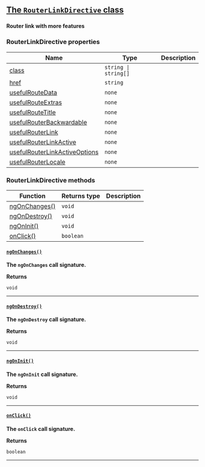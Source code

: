 <section id="main" data-note="AUTO-GENERATED CONTENT, DO NOT EDIT DIRECTLY!">

<h2><a name="routerlinkdirective" href="https://ngx-useful.lamnhan.com/content/reference/classes/routerlinkdirective.html"><p>The <code>RouterLinkDirective</code> class</p>
</a></h2>

**Router link with more features**

<h3><a name="routerlinkdirective-properties"><p>RouterLinkDirective properties</p>
</a></h3>

| Name                                                                                                                                             | Type                            | Description |
| ------------------------------------------------------------------------------------------------------------------------------------------------ | ------------------------------- | ----------- |
| [class](https://ngx-useful.lamnhan.com/content/reference/classes/routerlinkdirective.html#class)                                                 | <code>string \| string[]</code> |             |
| [href](https://ngx-useful.lamnhan.com/content/reference/classes/routerlinkdirective.html#href)                                                   | <code>string</code>             |             |
| [usefulRouteData](https://ngx-useful.lamnhan.com/content/reference/classes/routerlinkdirective.html#usefulroutedata)                             | <code>none</code>               |             |
| [usefulRouteExtras](https://ngx-useful.lamnhan.com/content/reference/classes/routerlinkdirective.html#usefulrouteextras)                         | <code>none</code>               |             |
| [usefulRouteTitle](https://ngx-useful.lamnhan.com/content/reference/classes/routerlinkdirective.html#usefulroutetitle)                           | <code>none</code>               |             |
| [usefulRouterBackwardable](https://ngx-useful.lamnhan.com/content/reference/classes/routerlinkdirective.html#usefulrouterbackwardable)           | <code>none</code>               |             |
| [usefulRouterLink](https://ngx-useful.lamnhan.com/content/reference/classes/routerlinkdirective.html#usefulrouterlink)                           | <code>none</code>               |             |
| [usefulRouterLinkActive](https://ngx-useful.lamnhan.com/content/reference/classes/routerlinkdirective.html#usefulrouterlinkactive)               | <code>none</code>               |             |
| [usefulRouterLinkActiveOptions](https://ngx-useful.lamnhan.com/content/reference/classes/routerlinkdirective.html#usefulrouterlinkactiveoptions) | <code>none</code>               |             |
| [usefulRouterLocale](https://ngx-useful.lamnhan.com/content/reference/classes/routerlinkdirective.html#usefulrouterlocale)                       | <code>none</code>               |             |

<h3><a name="routerlinkdirective-methods"><p>RouterLinkDirective methods</p>
</a></h3>

| Function                                            | Returns type         | Description |
| --------------------------------------------------- | -------------------- | ----------- |
| [ngOnChanges()](#routerlinkdirective-ngonchanges-0) | <code>void</code>    |             |
| [ngOnDestroy()](#routerlinkdirective-ngondestroy-0) | <code>void</code>    |             |
| [ngOnInit()](#routerlinkdirective-ngoninit-0)       | <code>void</code>    |             |
| [onClick()](#routerlinkdirective-onclick-0)         | <code>boolean</code> |             |

<h4><a name="routerlinkdirective-ngonchanges-0" href="https://ngx-useful.lamnhan.com/content/reference/classes/routerlinkdirective.html#ngonchanges"><p><code>ngOnChanges()</code></p>
</a></h4>

**The `ngOnChanges` call signature.**

**Returns**

<code>void</code>

---

<h4><a name="routerlinkdirective-ngondestroy-0" href="https://ngx-useful.lamnhan.com/content/reference/classes/routerlinkdirective.html#ngondestroy"><p><code>ngOnDestroy()</code></p>
</a></h4>

**The `ngOnDestroy` call signature.**

**Returns**

<code>void</code>

---

<h4><a name="routerlinkdirective-ngoninit-0" href="https://ngx-useful.lamnhan.com/content/reference/classes/routerlinkdirective.html#ngoninit"><p><code>ngOnInit()</code></p>
</a></h4>

**The `ngOnInit` call signature.**

**Returns**

<code>void</code>

---

<h4><a name="routerlinkdirective-onclick-0" href="https://ngx-useful.lamnhan.com/content/reference/classes/routerlinkdirective.html#onclick"><p><code>onClick()</code></p>
</a></h4>

**The `onClick` call signature.**

**Returns**

<code>boolean</code>

---

</section>
